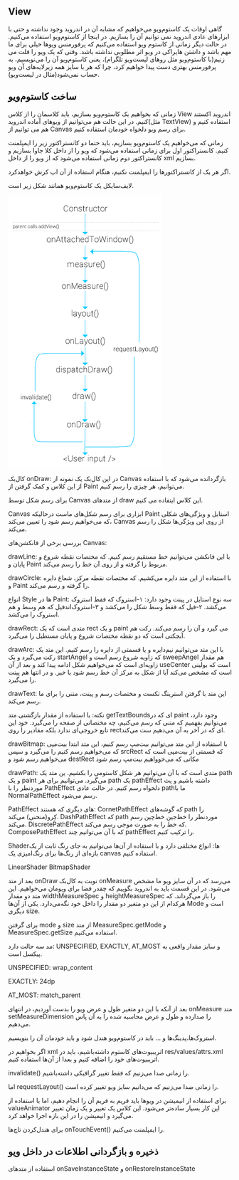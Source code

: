 View
---

گاهی اوقات یک کاستوم‌ویو می‌خواهیم که مشابه آن در اندروید وجود نداشته و حتی با ابزارهای عادی اندروید نمی توانیم آن را بسازیم. در اینجا از کاستوم‌ویو استفاده می‌کنیم. در حالت دیگر زمانی از کاستوم ویو استفاده می‌کنیم که پرفورمنس ویو‌ها خیلی برای ما مهم باشد و داشتن هایراکی در ویو اثر مطلوبی نداشته باشد.
وقتی که یک ویو را فلت می زنیم(با کاستوم‌ویو مثل رو‌های لیست‌ویو تلگرام)، یعنی کاستوم‌ویو آن را می‌نویسیم، به پرفورمنس بهتری دست پیدا خواهیم کرد، چرا که هر با سایز همه زیرلایه‌های آن ویو حساب نمی‌شود(مثال در لیست‌ویو).



ساخت کاستوم‌ویو
---
زمانی که بخواهیم یک کاستوم‌ویو بسازیم، باید کلاسمان را از کلاس View اندروید اکستند کنیم.
در این حالت هم می‌توانیم از ویو‌های آماده اندروید(مثل TextView) استفاده کنیم و هم می توانیم از Canvas برای رسم ویو دلخواه خودمان استفاده کنیم.


زمانی که می‌خواهیم یک کاستوم‌ویو بسازیم، باید حتما دو کانستراکتور زیر را ایمپلمنت کنیم. کانستراکتور اول برای زمانی استفاده می‌شود که ویو را از داخل کلا جاوا بسازیم و کانستراکتور دوم زمانی استفاده می‌شود که از ویو را از داخل xml بسازیم.

اگر هر یک از کانستراکتور‌ها را ایمپلمنت نکنیم، هنگام استفاده از آن اپ کرش خواهد‌کرد.



لایف‌سایکل یک کاستوم‌ویو همانند شکل زیر است. 


![android_view_lifecycle](android_view_lifecycle.png)




کال‌بک onDraw: در این کال‌بک یک نمونه از Canvas  بازگردانده می‌شود که با استفاده از این کلاس و کمک گرفتن از Paint می‌توانیم، هر چیزی را رسم کنیم.



برای رسم شکل توسط Canvas از متد‌های draw این کلاس ایتفاده می کنیم.

Canvas ابزاری برای رسم شکل‌های ماست درحالیکه Paint استایل و ویژگی‌های شکلی که می‌خواهیم رسم شود را تعیین می‌کند، Canvas از روی این ویژگی‌ها شکل را رسم می‌کند.



بررسی برخی از فانکشن‌های Canvas:

drawLine:
 با این فانکشن می‌توانیم خط مستقیم رسم کنیم. که مختصات نقطه شروع و پایان و Paint  مربوط را گرفته و از روی آن خط را رسم می‌کند.

drawCircle: 
با استفاده از این متد دایره می‌کشیم. که مختصات نقطه مرکز، شعاع دایره و Paint را گرفته و رسم می‌کند.


انواع Style ها در  Paint: 
سه نوع استایل در پینت وجود دارد: ۱-استروک که فقط استروک می‌کشد. ۲-فیل که فقط وسط شکل را می‌کشد و ۳-استروک‌اندفیل که هم وسط و هم استروک را می‌کشد.



drawRect: 
متدی است که یک rect و یک paint می گیرد و آن را رسم می‌کند. رکت هم آبجکتی است که دو نقطه مختصات شروع و پایان مستطیل را می‌گیرد.


drawArc:
با این متد می‌توانیم نیم‌دایره و یا قسمتی از دایره را رسم کنیم.
این متد یک رکت می‌گیرد و یک startAngel که زاویه شروع رسم است و sweepAngel هم مقدار زاویه‌ای است که می‌خواهیم شکل ادامه پیدا کند و بعد از آن useCenter است که بولینی است که مشخص می‌کند آیا از شکل به مرکز آن خط رسم‌ شود یا خیر. و در انتها هم پینت را می‌گیرد.

drawText:
این متد با گرفتن استرینگ تکست و مختصات رسم و پینت، متنی را برای ما رسم می‌کند.

نکته: با استفاده از مقدار بازگشتی متد getTextBoundsای که در paint وجود دارد، می‌توانیم بفهمیم که متنی که رسم می‌کنیم، چه مختصاتی از صفحه را می‌گیرد. خود این تابع خروجی‌ای ندارد بلکه مقادیر را روی rectای که در آخر به آن می‌دهیم ست می‌کند.


drawBitmap: با استفاده از این متد می‌توانیم بیت‌مپ رسم کنیم، این متد ابتدا بیت‌مپی که می‌خواهیم رسم کنیم را می‌گیرد و سپس srcRect که قسمتی از بیت‌مپی است که می‌خواهیم رسم شود و destRect مکانی که می‌خوواهیم بیت‌مپ رسم شود

   

drawPath: متدی است که با آن می‌توانیم هر شکل کاستومی را بکشیم. ین متد یک path و یک paint می‌گیرد.
می‌توانیم برای هر path یک pathEffect داشته باشیم و پث موردنظر را با PathEffect دلخواه رسم کنیم.  در حالت عادی pathما با NormalPathEffect رسم می‌شود. 

PathEffect های دیگری که هستند:
CornetPathEffect  که گوشه‌های path را کِرو(منحنی) می‌کند.
DashPathEffect که path موردنظر را خط‌جین خط‌چین رسم می‌کند.
DiscretePathEffect که خط را به صورت موجی رسم می‌کند.
  ComposePathEffect  که با آن می‌توانیم چند pathEffect را ترکیب کنیم.


Shaderها: انواع مختلفی دارد و با استفاده از آن‌ها می‌توانیم به جای رنگ ثابت از یک بازه‌ای از رنگ‌ها برای رنگ‌امیزی یک canvas  استفاده کنیم.

LinearShader
BitmapShader
 



بعد از متد onDraw نوبت به کال‌بک onMeasure  می‌رسد که در آن سایز ویو ما مشخص می‌شود. در این قسمت باید به اندروید بگوییم که چقدر فضا برای ویومان می‌خواهیم.
این متد دو مقدار widthMeasureSpec و heightMeasureSpec را باز می‌گرداند. که هرکدام از این دو متغیر دو مقدار را داخل خود نگه‌می‌دارد.  یکی از آن‌ها Mode است و دیگری size.

برای گرفتن mode و size از متد MeasureSpec.getMode و MeasureSpec.getSize استفاده می‌کنیم.

مد سه حالت دارد: UNSPECIFIED, EXACTLY, AT_MOST
و سایز مقدار واقعی به پیکسل است.

UNSPECIFIED: wrap_content

EXACTLY: 24dp

AT_MOST: match_parent

بعد از آنکه با این دو متغیر طول و عرض ویو را بدست آوردیم، در انتهای onMeasure متد setMeasureDimension را صدازده و طول و عرض محاسبه شده را به آن پاس می‌دهیم.

استروک‌ها،پدینگ‌ها و ... باید در کاستوم‌ویو هندل شود و باید خودمان آن را بنویسیم.

اگر بخواهیم در xml اتریبیوت‌های کاستوم داشته‌باشیم، باید در res/values/attrs.xml اتریبیوت‌های خود را اضافه کنیم و بعدا از آن‌ها استفاده کنیم.


invalidate() را زمانی صدا می‌زنیم که فقط تغییر گرافیکی داشته‌باشیم.

اما requestLayout() را زمانی صدا می‌زنیم که می‌دانیم سایز ویو تغییر کرده است.


برای استفاده از انیمیشن در ویوها باید فریم به فریم آن را انجام دهیم، اما با استفاده از valueAnimator این کار بسیار ساده‌تر می‌شود. این کلاس یک تغییر و یک زمان تغییر می‌گیرد و انیمیشن را در این بازه اجرا خواهد کرد.

 برای هندل‌کردن تاچ‌ها onTouchEvent() را ایمپلمنت می‌کنیم.



 ذخیره و بازگردانی اطلاعات در داخل ویو
 ---

 استفاده از متدهای 
 onSaveInstanceState
 و 
 onRestoreInstanceState
 